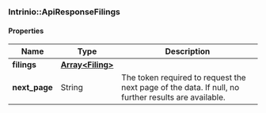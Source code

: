 

[//]: # (CLASS:Intrinio::ApiResponseFilings)

[//]: # (KIND:object)

### Intrinio::ApiResponseFilings

#### Properties

[//]: # (START_DEFINITION)

Name | Type | Description
------------ | ------------- | -------------
**filings** | [**Array&lt;Filing&gt;**](Filing.md) |  &nbsp;
**next_page** | String | The token required to request the next page of the data. If null, no further results are available. &nbsp;

[//]: # (END_DEFINITION)


[//]: # (CONTAINED_CLASS:Intrinio::Filing)



